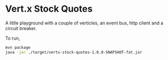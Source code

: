 # Vert.x Stock Quotes

A little playground with a couple of verticles, an event bus, http client and a circuit breaker.

To run,

```sh
mvn package
java -jar ./target/vertx-stock-quotes-1.0.0-SNAPSHOT-fat.jar
```